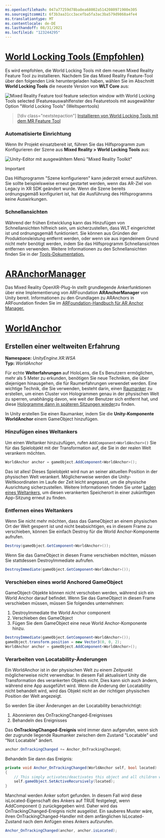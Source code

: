 ```yaml
---
ms.openlocfilehash: 047a77259d78ba8ea68002a5142080971900e305
ms.sourcegitcommit: 6f3b3aa31cc3acefba5fa3ac3ba579d9868a4fe4
ms.translationtype: MT
ms.contentlocale: de-DE
ms.lasthandoff: 08/31/2021
ms.locfileid: "123244295"
---
```

# <a name="world-locking-tools-recommended"></a>[World Locking Tools (Empfohlen)](#tab/wlt)

Es wird empfohlen, die World Locking Tools mit dem neuen Mixed Reality Feature Tool zu installieren. Nachdem Sie das Mixed Reality Feature-Tool über den folgenden Link heruntergeladen haben, wählen Sie im Abschnitt **World Locking Tools** die neueste Version von **WLT Core** aus:

![Mixed Reality Feature tool feature selection window with World Locking Tools selected (Featureauswahlfenster des Featuretools mit ausgewählter Option "World Locking Tools" (Weltsperrtools)](../../images/spatial-anchors-setup-img-01.png)

> [!div class="nextstepaction"]
> [Installieren von World Locking Tools mit dem MR Feature Tool](../../welcome-to-mr-feature-tool.md)

### <a name="automated-setup"></a>Automatisierte Einrichtung

Wenn Ihr Projekt einsatzbereit ist, führen Sie das Hilfsprogramm zum Konfigurieren der Szene aus **Mixed Reality > World Locking Tools** aus:

![Unity-Editor mit ausgewähltem Menü "Mixed Reality Toolkit"](../../images/world-locking-configuration-img-01.jpeg)

> [!IMPORTANT]
> Das Hilfsprogramm "Szene konfigurieren" kann jederzeit erneut ausführen. Sie sollte beispielsweise erneut gestartet werden, wenn das AR-Ziel von Legacy in XR SDK geändert wurde. Wenn die Szene bereits ordnungsgemäß konfiguriert ist, hat die Ausführung des Hilfsprogramms keine Auswirkungen.

### <a name="visualizers"></a>Schnellansichten

Während der frühen Entwicklung kann das Hinzufügen von Schnellansichten hilfreich sein, um sicherzustellen, dass WLT eingerichtet ist und ordnungsgemäß funktioniert. Sie können aus Gründen der Produktionsleistung entfernt werden, oder wenn sie aus irgendeinem Grund nicht mehr benötigt werden, indem Sie das Hilfsprogramm Schnellansichten entfernen verwenden. Weitere Informationen zu den Schnellansichten finden Sie in der [Tools-Dokumentation.](https://microsoft.github.io/MixedReality-WorldLockingTools-Unity/DocGen/Documentation/HowTos/Tools.html#visualizers)

# <a name="aranchormanager"></a>[ARAnchorManager](#tab/anchorstore)

Das Mixed Reality OpenXR-Plug-In stellt grundlegende Ankerfunktionen über eine Implementierung von ARFoundation **ARAnchorManager** von Unity bereit. Informationen zu den Grundlagen zu ARAnchors in ARFoundation finden Sie im [ARFoundation-Handbuch für AR Anchor Manager.](https://docs.unity3d.com/Packages/com.unity.xr.arfoundation@4.1/manual/anchor-manager.html) 

# <a name="worldanchor"></a>[WorldAnchor](#tab/worldanchor)

## <a name="building-a-world-scale-experience"></a>Erstellen einer weltweiten Erfahrung

**Namespace:** *UnityEngine.XR.WSA*<br>
**Typ:** *WorldAnchor*

Für echte **Welterfahrungen** auf HoloLens, die Es Benutzern ermöglichen, mehr als 5 Meter zu erkunden, benötigen Sie neue Techniken, die über diejenigen hinausgehen, die für Raumerfahrungen verwendet werden. Eine wichtige Technik, die Sie verwenden, besteht darin, einen [Raumanker](../../../../design/coordinate-systems.md#spatial-anchors) zu erstellen, um einen Cluster von Hologrammen genau in der physischen Welt zu sperren, unabhängig davon, wie weit der Benutzer sich entfernt hat, und diese [Hologramme dann in späteren Sitzungen wieder](../../../../design/coordinate-systems.md#spatial-anchor-persistence)zu finden.

In Unity erstellen Sie einen Raumanker, indem Sie die **Unity-Komponente WorldAnchor** einem GameObject hinzufügen.

### <a name="adding-a-world-anchor"></a>Hinzufügen eines Weltankers

Um einen Weltanker hinzuzufügen, rufen `AddComponent<WorldAnchor>()` Sie für das Spielobjekt mit der Transformation auf, die Sie in der realen Welt verankern möchten.

```cs
WorldAnchor anchor = gameObject.AddComponent<WorldAnchor>();
```

Das ist alles! Dieses Spielobjekt wird nun an seiner aktuellen Position in der physischen Welt verankert. Möglicherweise werden die Unity-Weltkoordinaten im Laufe der Zeit leicht angepasst, um die physische Ausrichtung sicherzustellen. Weitere Informationen finden Sie unter [Laden eines Weltankers,](#loading-a-worldanchor) um diesen verankerten Speicherort in einer zukünftigen App-Sitzung erneut zu finden.

### <a name="removing-a-world-anchor"></a>Entfernen eines Weltankers

Wenn Sie nicht mehr möchten, dass das GameObject an einem physischen Ort der Welt gesperrt ist und nicht beabsichtigen, es in diesem Frame zu verschieben, können Sie einfach Destroy für die World Anchor-Komponente aufrufen.

```cs
Destroy(gameObject.GetComponent<WorldAnchor>());
```

Wenn Sie das GameObject in diesen Frame verschieben möchten, müssen Sie stattdessen DestroyImmediate aufrufen.

```cs
DestroyImmediate(gameObject.GetComponent<WorldAnchor>());
```

### <a name="moving-a-world-anchored-gameobject"></a>Verschieben eines world Anchored GameObject

GameObject-Objekte können nicht verschoben werden, während sich ein World Anchor darauf befindet. Wenn Sie das GameObject in diesen Frame verschieben müssen, müssen Sie folgendes unternehmen:

1. DestroyImmediate the World Anchor component
2. Verschieben des GameObject
3. Fügen Sie dem GameObject eine neue World Anchor-Komponente hinzu.

```cs
DestroyImmediate(gameObject.GetComponent<WorldAnchor>());
gameObject.transform.position = new Vector3(0, 0, 2);
WorldAnchor anchor = gameObject.AddComponent<WorldAnchor>();
```

### <a name="handling-locatability-changes"></a>Verarbeiten von Locatability-Änderungen

Ein WorldAnchor ist in der physischen Welt zu einem Zeitpunkt möglicherweise nicht verwendbar. In diesem Fall aktualisiert Unity die Transformation des verankerten Objekts nicht. Dies kann sich auch ändern, während eine App ausgeführt wird. Wenn die Änderung der Locatability nicht behandelt wird, wird das Objekt nicht an der richtigen physischen Position der Welt angezeigt.

So werden Sie über Änderungen an der Locatability benachrichtigt:

1. Abonnieren des OnTrackingChanged-Ereignisses
2. Behandeln des Ereignisses

Das **OnTrackingChanged-Ereignis** wird immer dann aufgerufen, wenn sich der zugrunde liegende Raumanker zwischen dem Zustand "Locatable" und "Not Locatable" ändert.

```cs
anchor.OnTrackingChanged += Anchor_OnTrackingChanged;
```

Behandeln Sie dann das Ereignis:

```cs
private void Anchor_OnTrackingChanged(WorldAnchor self, bool located)
{
    // This simply activates/deactivates this object and all children when tracking changes
    self.gameObject.SetActiveRecursively(located);
}
```

Manchmal werden Anker sofort gefunden. In diesem Fall wird diese isLocated-Eigenschaft des Ankers auf TRUE festgelegt, wenn AddComponent <WorldAnchor> () zurückgegeben wird. Daher wird das OnTrackingChanged-Ereignis nicht ausgelöst. Ein sauberes Muster wäre, ihren OnTrackingChanged-Handler mit dem anfänglichen IsLocated-Zustand nach dem Anfügen eines Ankers aufzurufen.

```cs
Anchor_OnTrackingChanged(anchor, anchor.isLocated);
```